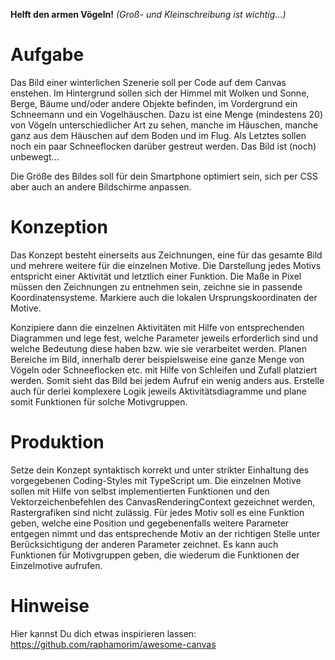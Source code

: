 **Helft den armen Vögeln!**  _(Groß- und Kleinschreibung ist wichtig...)_

# Aufgabe
Das Bild einer winterlichen Szenerie soll per Code auf dem Canvas enstehen. Im Hintergrund sollen sich der Himmel mit Wolken und Sonne, Berge, Bäume und/oder andere Objekte befinden, im Vordergrund ein Schneemann und ein Vogelhäuschen. Dazu ist eine Menge (mindestens 20) von Vögeln unterschiedlicher Art zu sehen, manche im Häuschen, manche ganz aus dem Häuschen auf dem Boden und im Flug. Als Letztes sollen noch ein paar Schneeflocken darüber gestreut werden. Das Bild ist (noch) unbewegt...

Die Größe des Bildes soll für dein Smartphone optimiert sein, sich per CSS aber auch an andere Bildschirme anpassen.

# Konzeption
Das Konzept besteht einerseits aus Zeichnungen, eine für das gesamte Bild und mehrere weitere für die einzelnen Motive. Die Darstellung jedes Motivs entspricht einer Aktivität und letztlich einer Funktion. Die Maße in Pixel müssen den Zeichnungen zu entnehmen sein, zeichne sie in passende Koordinatensysteme. Markiere auch die lokalen Ursprungskoordinaten der Motive. 

Konzipiere dann die einzelnen Aktivitäten mit Hilfe von entsprechenden Diagrammen und lege fest, welche Parameter jeweils erforderlich sind und welche Bedeutung diese haben bzw. wie sie verarbeitet werden. Planen Bereiche im Bild, innerhalb derer beispielsweise eine ganze Menge von Vögeln oder Schneeflocken etc. mit Hilfe von Schleifen und Zufall platziert werden. Somit sieht das Bild bei jedem Aufruf ein wenig anders aus. Erstelle auch für derlei komplexere Logik jeweils Aktivitätsdiagramme und plane somit Funktionen für solche Motivgruppen.  

# Produktion
Setze dein Konzept syntaktisch korrekt und unter strikter Einhaltung des vorgegebenen Coding-Styles mit TypeScript um. Die einzelnen Motive sollen mit Hilfe von selbst implementierten Funktionen und den Vektorzeichenbefehlen des CanvasRenderingContext gezeichnet werden, Rastergrafiken sind nicht zulässig. Für jedes Motiv soll es eine Funktion geben, welche eine Position und gegebenenfalls weitere Parameter entgegen nimmt und das entsprechende Motiv an der richtigen Stelle unter Berücksichtigung der anderen Parameter zeichnet. Es kann auch Funktionen für Motivgruppen geben, die wiederum die Funktionen der Einzelmotive aufrufen.

# Hinweise
Hier kannst Du dich etwas inspirieren lassen: https://github.com/raphamorim/awesome-canvas

